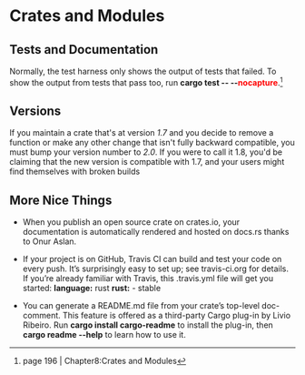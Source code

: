 # Crates and Modules
## Tests and Documentation
Normally, the test harness only shows the output of tests that failed. To show the output from tests that pass too, run **cargo test -- --<span style="color: red;">nocapture</span>**.[^1]

## Versions
If you maintain a crate that's at version *1.7* and you decide to remove a function or make any other change that isn't fully backward compatible, you must bump your version number to *2.0*. If you were to call it 1.8, you'd be claiming that the new version is compatible with 1.7, and your users might find themselves with broken builds

## More Nice Things
- When you publish an open source crate on crates.io, your documentation is
automatically rendered and hosted on docs.rs thanks to Onur Aslan.

- If your project is on GitHub, Travis CI can build and test your code on every
push. It’s surprisingly easy to set up; see travis-ci.org for details. If you’re already
familiar with Travis, this .travis.yml file will get you started:
    **language:** rust
    **rust:**
        \- stable
- You can generate a README.md file from your crate’s top-level doc-comment. This feature is offered as a third-party Cargo plug-in by Livio Ribeiro. Run **cargo install cargo-readme** to install the plug-in, then **cargo readme --help** to
learn how to use it.


[^1]: page 196 | Chapter8:Crates and Modules


